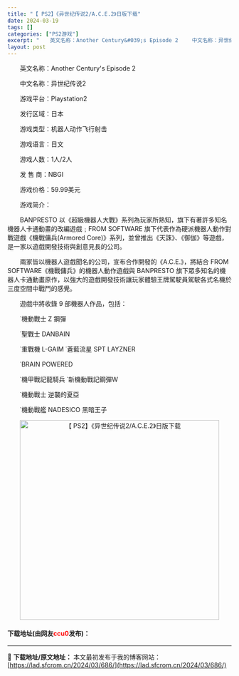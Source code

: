 ```yaml
---
title: "【 PS2】《异世纪传说2/A.C.E.2》日版下载"
date: 2024-03-19
tags: []
categories: ["PS2游戏"]
excerpt: "　　英文名称：Another Century&#039;s Episode 2 　　中文名称：异世纪传说2 　　游戏平台：Playstation2 　　发行区域：日本 　　游戏类型：机器人动作飞行射击 　　游戏语言：日文 　　游戏人数：1人/2人 　　发 售 商：NBGI 　　游戏价格：59.99美元&hellip;"
layout: post
---
```


 <p>　　英文名称：Another Century&#39;s Episode 2</p> <p>　　中文名称：异世纪传说2</p> <p>　　游戏平台：Playstation2</p> <p>　　发行区域：日本</p> <p>　　游戏类型：机器人动作飞行射击</p> <p>　　游戏语言：日文</p> <p>　　游戏人数：1人/2人</p> <p>　　发 售 商：NBGI</p> <p>　　游戏价格：59.99美元</p> <p>　　游戏简介：</p> <p>　　BANPRESTO 以《超級機器人大戰》系列為玩家所熟知，旗下有著許多知名機器人卡通動畫的改編遊戲﹔FROM SOFTWARE 旗下代表作為硬派機器人動作對戰遊戲《機戰傭兵(Armored Core)》系列，並曾推出《天誅》、《御伽》等遊戲，是一家以遊戲開發技術與創意見長的公司。</p> <p>　　兩家皆以機器人遊戲聞名的公司，宣布合作開發的《A.C.E.》，將結合 FROM SOFTWARE《機戰傭兵》的機器人動作遊戲與 BANPRESTO 旗下眾多知名的機器人卡通動畫原作，以強大的遊戲開發技術讓玩家體驗王牌駕駛員駕駛各式名機於三度空間中戰鬥的感覺。</p> <p>　　遊戲中將收錄 9 部機器人作品，包括：</p> <p>　　˙機動戰士 Z 鋼彈</p> <p>　　˙聖戰士 DANBAIN</p> <p>　　˙重戰機 L-GAIM ˙蒼藍流星 SPT LAYZNER</p> <p>　　˙BRAIN POWERED</p> <p>　　˙機甲戰記龍騎兵 ˙新機動戰記鋼彈W</p> <p>　　˙機動戰士 逆襲的夏亞</p> <p>　　˙機動戰艦 NADESICO 黑暗王子</p> <p align="center"><img align="" border="0" src="https://lad.sfcrom.cn/wp-content/uploads/2024/03/20240319_65f999833e0e7.jpg" width="448" alt="【 PS2】《异世纪传说2/A.C.E.2》日版下载" /></p> <p><h4>下载地址(由网友<font color="red">ccu0</font>发布)：</h4></p> 

---
📖 **下载地址/原文地址：** 本文最初发布于我的博客网站：[https://lad.sfcrom.cn/2024/03/686/](https://lad.sfcrom.cn/2024/03/686/)
